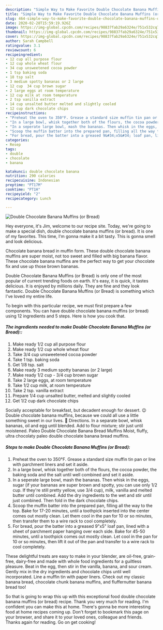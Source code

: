 ```yaml
---
description: "Simple Way to Make Favorite Double Chocolate Banana Muffins (or Bread)"
title: "Simple Way to Make Favorite Double Chocolate Banana Muffins (or Bread)"
slug: 464-simple-way-to-make-favorite-double-chocolate-banana-muffins-or-bread
date: 2020-02-28T15:59:19.926Z
image: https://img-global.cpcdn.com/recipes/98837fab29a6324e/751x532cq70/double-chocolate-banana-muffins-or-bread-recipe-main-photo.jpg
thumbnail: https://img-global.cpcdn.com/recipes/98837fab29a6324e/751x532cq70/double-chocolate-banana-muffins-or-bread-recipe-main-photo.jpg
cover: https://img-global.cpcdn.com/recipes/98837fab29a6324e/751x532cq70/double-chocolate-banana-muffins-or-bread-recipe-main-photo.jpg
author: Sarah Campbell
ratingvalue: 3.1
reviewcount: 6
recipeingredient:
- 12 cup all purpose flour
- 12 cup whole wheat flour
- 34 cup unsweetened cocoa powder
- 1 tsp baking soda
- 18 tsp salt
- 3 medium spotty bananas or 2 large
- 12 cup  34 cup brown sugar
- 2 large eggs at room temperature
- 12 cup milk at room temperature
- 2 tsp vanilla extract
- 14 cup unsalted butter melted and slightly cooled
- 12 cup dark chocolate chips
recipeinstructions:
- "Preheat the oven to 350°F. Grease a standard size muffin tin pan or line with parchment liners and set it aside."
- "In a large bowl, whisk together both of the flours, the cocoa powder, the baking soda and the salt until well combined and set it aside."
- "In a seperate large bowl, mash the bananas. Then whisk in the eggs, sugar (if your bananas are super brown and spotty, you can use only 1/2 cup. If they&#39;re still pretty yellow, use 3/4 cup), milk, vanilla and melted butter until combined. Add the dry ingredients to the wet and stir until just combined. Then fold in the dark chocolate chips."
- "Scoop the muffin batter into the prepared pan, filling all the way to the top. Bake for 17-20 minutes, until a toothpick inserted into the center comes out mostly clean. Let them cool in the pan for 10 or so minutes, then transfer them to a wire rack to cool completely."
- "For bread, pour the batter into a greased 9&#34;x5&#34; loaf pan, lined with a sheet of parchment paper hanging over each side. Bake for 45-50 minutes, until a toothpick comes out mostly clean. Let cool in the pan for 10 or so minutes, then lift it out of the pan and transfer to a wire rack to cool completely."
categories:
- Resep
tags:
- double
- chocolate
- banana

katakunci: double chocolate banana
nutrition: 290 calories
recipecuisine: Indonesian
preptime: "PT17M"
cooktime: "PT1H"
recipeyield: "2"
recipecategory: Lunch

---
```



![Double Chocolate Banana Muffins (or Bread)](https://img-global.cpcdn.com/recipes/98837fab29a6324e/751x532cq70/double-chocolate-banana-muffins-or-bread-recipe-main-photo.jpg)

Hey everyone, it's Jim, welcome to our recipe site. Today, we're going to make a special dish, double chocolate banana muffins (or bread). It is one of my favorites. This time, I'm gonna make it a bit tasty. This is gonna smell and look delicious.

Chocolate banana bread in muffin form. These double chocolate banana muffins are super moist, not too sweet and filled with big banana flavor. These chocolate banana muffins are the perfect way to get your chocolate fix and use up those brown bananas.

Double Chocolate Banana Muffins (or Bread) is only one of the most popular of current trending foods on earth. It's easy, it is quick, it tastes delicious. It is enjoyed by millions daily. They are fine and they look fantastic. Double Chocolate Banana Muffins (or Bread) is something which I've loved my entire life.


To begin with this particular recipe, we must first prepare a few components. You can have double chocolate banana muffins (or bread) using 12 ingredients and 5 steps. Here is how you cook that.

##### The ingredients needed to make Double Chocolate Banana Muffins (or Bread)::

1. Make ready 1/2 cup all purpose flour
1. Make ready 1/2 cup whole wheat flour
1. Take 3/4 cup unsweetened cocoa powder
1. Take 1 tsp. baking soda
1. Get 1/8 tsp. salt
1. Make ready 3 medium spotty bananas (or 2 large)
1. Make ready 1/2 cup - 3/4 cup brown sugar
1. Take 2 large eggs, at room temperature
1. Take 1/2 cup milk, at room temperature
1. Take 2 tsp. vanilla extract
1. Prepare 1/4 cup unsalted butter, melted and slightly cooled
1. Get 1/2 cup dark chocolate chips


Socially acceptable for breakfast, but decadent enough for dessert. 😉 Double chocolate banana muffins, because we could all use a little something sweet in our lives. 🙂 Directions. In a separate bowl, whisk bananas, oil and egg until blended. Add to flour mixture; stir just until moistened. Paleo Double Chocolate Banana Bread Muffins Moist, fluffy, ultra chocolaty paleo double chocolate banana bread muffins. 

##### Steps to make Double Chocolate Banana Muffins (or Bread):

1. Preheat the oven to 350°F. Grease a standard size muffin tin pan or line with parchment liners and set it aside.
1. In a large bowl, whisk together both of the flours, the cocoa powder, the baking soda and the salt until well combined and set it aside.
1. In a seperate large bowl, mash the bananas. Then whisk in the eggs, sugar (if your bananas are super brown and spotty, you can use only 1/2 cup. If they&#39;re still pretty yellow, use 3/4 cup), milk, vanilla and melted butter until combined. Add the dry ingredients to the wet and stir until just combined. Then fold in the dark chocolate chips.
1. Scoop the muffin batter into the prepared pan, filling all the way to the top. Bake for 17-20 minutes, until a toothpick inserted into the center comes out mostly clean. Let them cool in the pan for 10 or so minutes, then transfer them to a wire rack to cool completely.
1. For bread, pour the batter into a greased 9&#34;x5&#34; loaf pan, lined with a sheet of parchment paper hanging over each side. Bake for 45-50 minutes, until a toothpick comes out mostly clean. Let cool in the pan for 10 or so minutes, then lift it out of the pan and transfer to a wire rack to cool completely.


These delightful treats are easy to make in your blender, are oil-free, grain-free, dairy-free and made with whole food ingredients for a guiltless pleasure. Beat in the egg, then stir in the vanilla, banana, and sour cream. Gently mix in the dry ingredients and chocolate chips until well incorporated. Line a muffin tin with paper liners. Check out my classic banana bread, chocolate chunk banana muffins, and fluffernutter banana bread too! 

So that is going to wrap this up with this exceptional food double chocolate banana muffins (or bread) recipe. Thank you very much for reading. I'm confident you can make this at home. There's gonna be more interesting food at home recipes coming up. Don't forget to bookmark this page on your browser, and share it to your loved ones, colleague and friends. Thanks again for reading. Go on get cooking!
